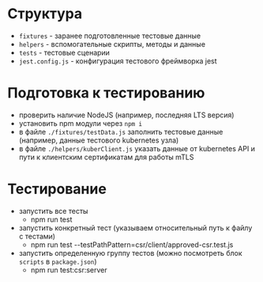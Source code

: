 # Структура

- `fixtures` - заранее подготовленные тестовые данные
- `helpers` - вспомогательные скрипты, методы и данные
- `tests` - тестовые сценарии
- `jest.config.js` - конфигурация тестового фреймворка jest

# Подготовка к тестированию

- проверить наличие NodeJS (например, последняя LTS версия)
- установить npm модули через `npm i` 
- в файле `./fixtures/testData.js` заполнить тестовые данные (например, данные тестового kubernetes узла)
- в файле `./helpers/kuberClient.js` указать данные от kubernetes API и пути к клиентским сертификатам для работы mTLS

# Тестирование

- запустить все тесты
  - npm run test
- запустить конкретный тест (указываем относительный путь к файлу с тестами)
  - npm run test --testPathPattern=csr/client/approved-csr.test.js
- запустить определенную группу тестов (можно посмотреть блок `scripts` в `package.json`)
  - npm run test:csr:server 